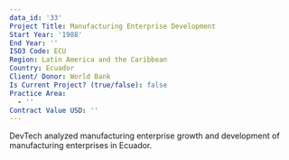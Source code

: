 ```yaml
---
data_id: '33'
Project Title: Manufacturing Enterprise Development
Start Year: '1988'
End Year: ''
ISO3 Code: ECU
Region: Latin America and the Caribbean
Country: Ecuador
Client/ Donor: World Bank
Is Current Project? (true/false): false
Practice Area:
  - ''
Contract Value USD: ''
---
```

DevTech analyzed manufacturing enterprise growth and development of manufacturing enterprises in Ecuador.